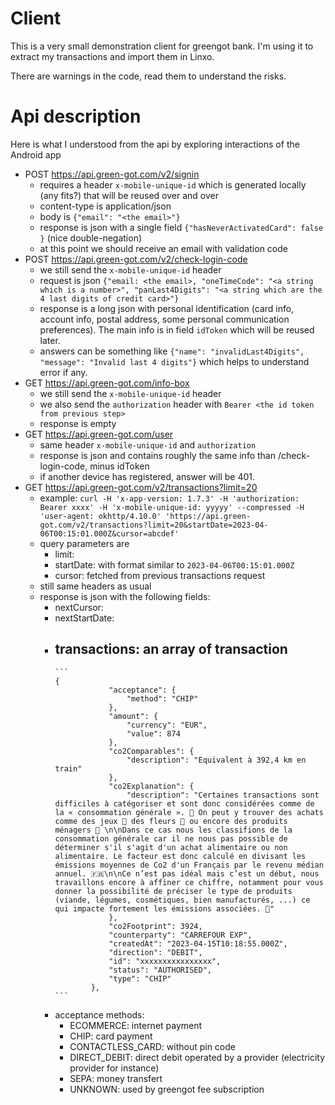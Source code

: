 # Client

This is a very small demonstration client for greengot bank.
I'm using it to extract my transactions and import them in Linxo.

There are warnings in the code, read them to understand the risks.

# Api description

Here is what I understood from the api by exploring interactions of the Android app

- POST https://api.green-got.com/v2/signin
	- requires a header `x-mobile-unique-id` which is generated locally (any fits?) that will be reused over and over
	- content-type is application/json
	- body is `{"email": "<the email>"}`
	- response is json with a single field `{"hasNeverActivatedCard": false }` (nice double-negation)
	- at this point we should receive an email with validation code
- POST https://api.green-got.com/v2/check-login-code
	- we still send the `x-mobile-unique-id` header
	- request is json `{"email: <the email>, "oneTimeCode": "<a string which is a number>", "panLast4Digits": "<a string which are the 4 last digits of credit card>"}`
	- response is a long json with personal identification (card info, account info, postal address, some personal communication preferences). The main info is in field `idToken` which will be reused later.
	- answers can be something like `{"name": "invalidLast4Digits", "message": "Invalid last 4 digits"}` which helps to understand error if any.
- GET https://api.green-got.com/info-box
	- we still send the `x-mobile-unique-id` header
	- we also send the `authorization` header with `Bearer <the id token from previous step>`
	- response is empty
- GET https://api.green-got.com/user
	- same header `x-mobile-unique-id` and `authorization`
	- response is json and contains roughly the same info than /check-login-code, minus idToken
	- if another device has registered, answer will be 401.
- GET https://api.green-got.com/v2/transactions?limit=20
	- example: `curl -H 'x-app-version: 1.7.3' -H 'authorization: Bearer xxxx' -H 'x-mobile-unique-id: yyyyy' --compressed -H 'user-agent: okhttp/4.10.0' 'https://api.green-got.com/v2/transactions?limit=20&startDate=2023-04-06T00:15:01.000Z&cursor=abcdef'`
	- query parameters are
		- limit: <int>
		- startDate: <a date> with format similar to `2023-04-06T00:15:01.000Z`
		- cursor: <a cursor> fetched from previous transactions request
	- still same headers as usual
	- response is json with the following fields:
		- nextCursor: <string>
		- nextStartDate: <date>
		- transactions: an array of transaction
			-
			  ```
			  {
			              "acceptance": {
			                  "method": "CHIP"
			              },
			              "amount": {
			                  "currency": "EUR",
			                  "value": 874
			              },
			              "co2Comparables": {
			                  "description": "Equivalent à 392,4 km en train"
			              },
			              "co2Explanation": {
			                  "description": "Certaines transactions sont difficiles à catégoriser et sont donc considérées comme de la « consommation générale ». 🤔 On peut y trouver des achats comme des jeux 🎲 des fleurs 💐 ou encore des produits ménagers 🧽 \n\nDans ce cas nous les classifions de la consommation générale car il ne nous pas possible de déterminer s'il s'agit d'un achat alimentaire ou non alimentaire. Le facteur est donc calculé en divisant les émissions moyennes de Co2 d'un Français par le revenu médian annuel. 🇫🇷\n\nCe n’est pas idéal mais c’est un début, nous travaillons encore à affiner ce chiffre, notamment pour vous donner la possibilité de préciser le type de produits (viande, légumes, cosmétiques, bien manufacturés, ...) ce qui impacte fortement les émissions associées. 💪"
			              },
			              "co2Footprint": 3924,
			              "counterparty": "CARREFOUR EXP",
			              "createdAt": "2023-04-15T10:18:55.000Z",
			              "direction": "DEBIT",
			              "id": "xxxxxxxxxxxxxxxx",
			              "status": "AUTHORISED",
			              "type": "CHIP"
			          },
			  ```
		- acceptance methods:
			- ECOMMERCE: internet payment
			- CHIP: card payment
			- CONTACTLESS_CARD: without pin code
			- DIRECT_DEBIT: direct debit operated by a provider (electricity provider for instance)
			- SEPA: money transfert
			- UNKNOWN: used by greengot fee subscription

